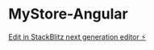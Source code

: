 # MyStore-Angular

[Edit in StackBlitz next generation editor ⚡️](https://stackblitz.com/~/github.com/adrianmuniz/MyStore-Angular)